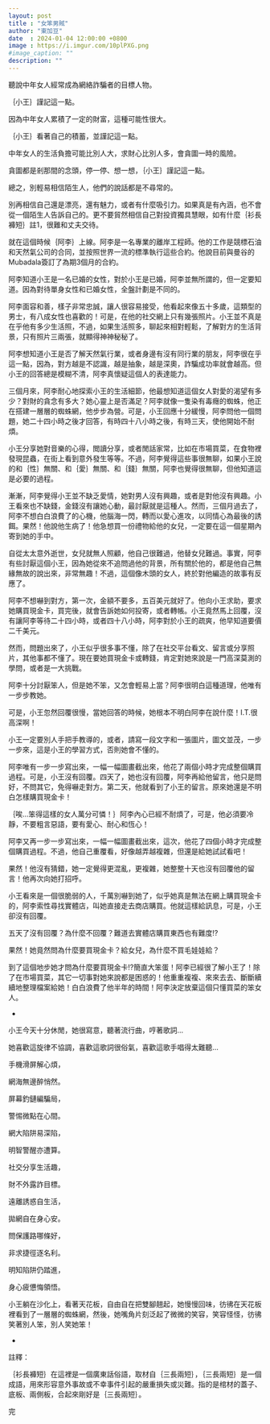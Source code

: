 ```yaml
---
layout: post
title : "女笨男賊"
author: "東加豆"
date  : 2024-01-04 12:00:00 +0800
image : https://i.imgur.com/10plPXG.png
#image_caption: ""
description: ""
---
```


聽說中年女人經常成為網絡詐騙者的目標人物。

<!--more-->

｛小王｝謹記這一點。

因為中年女人累積了一定的財富，這種可能性很大。

｛小王｝看著自己的積蓄，並謹記這一點。

中年女人的生活負擔可能比別人大，求財心比別人多，會貪圖一時的風險。

貪圖都是剎那間的念頭，停一停、想一想，｛小王｝謹記這一點。

總之，別輕易相信陌生人，他們的說話都是不尋常的。

別再相信自己還是漂亮，還有魅力，或者有什麼吸引力。如果真是有內涵，也不會從一個陌生人告訴自己的。更不要貿然相信自己對投資獨具慧眼，如有什麼｛衫長褲短｝註1，很難和丈夫交待。

就在這個時候｛阿李｝上線。阿李是一名專業的離岸工程師。他的工作是競標石油和天然氣公司的合同，並按照世界一流的標準執行這些合約。他說目前與曼谷的Mubadala簽訂了為期3個月的合約。

阿李知道小王是一名已婚的女性，對於小王是已婚，阿李並無所謂的，但一定要知道。因為對待單身女性和已婚女性，全盤計劃是不同的。

阿李面容和善，樣子非常忠誠，讓人很容易接受，他看起來像五十多歲，這類型的男士，有八成女性也喜歡的！可是，在他的社交網上只有幾張照片。小王並不真是在乎他有多少生活照，不過，如果生活照多，聊起來相對輕鬆，了解對方的生活背景，只有照片三兩張，就顯得神神秘秘了。

阿李想知道小王是否了解天然氣行業，或者身邊有沒有同行業的朋友，阿李很在乎這一點，因為，對方越是不認識，越是抽象，越是深奧，詐騙成功率就會越高。但小王的回答總是模糊不清，阿李真懷疑這個人的表達能力。

三個月來，阿李耐心地探索小王的生活細節，他最想知道這個女人對愛的渴望有多少？對財的貪念有多大？她心靈上是否滿足？阿李就像一隻染有毒癮的蜘蛛，他正在搭建一層層的蜘蛛網，他步步為營。可是，小王回應十分緩慢，阿李問他一個問題，她二十四小時之後才回答，有時四十八小時之後，有時三天，使他開始不耐煩。

小王分享她對音樂的心得，閲讀分享，或者閒話家常，比如在市場買菜，在食物裡發現昆蟲，在街上看到意外發生等等。不過，阿李覺得這些事很無聊，如果小王說的和｛性｝無關、和｛愛｝無關、和｛錢｝無關，阿李也覺得很無聊，但他知道這是必要的過程。

漸漸，阿李覺得小王並不缺乏愛情，她對男人沒有興趣，或者是對他沒有興趣。小王看來也不缺錢，金錢沒有讓她心動，最討厭就是這種人。然而，三個月過去了，阿李不想白白浪費了的心機，他腦海一閃，轉而以愛心進攻，以同情心為最後的誘餌。果然！他說他生病了！他急想買一份禮物給他的女兒，一定要在這一個星期內寄到她的手中。

自從太太意外逝世，女兒就無人照顧，他自己很難過，他替女兒難過。事實，阿李有些討厭這個小王，因為她從來不追問過他的背景，所有關於他的，都是他自己無緣無故的說出來，非常無趣！不過，這個像木頭的女人，終於對他編造的故事有反應了。

阿李不想嚇到對方，第一次，金額不要多，五百美元就好了。他向小王求助，要求她購買現金卡，買完後，就會告訴她如何投寄，或者轉帳。小王竟然馬上回覆，沒有讓阿李等待二十四小時，或者四十八小時，阿李對於小王的疏爽，他早知道要價二千美元。

然而，問題出來了，小王似乎很多事不懂，除了在社交平台看文、留言或分享照片，其他事都不懂了。現在要她買現金卡或轉錢，肯定對她來說是一門高深莫測的學問，或者是一大挑戰。

阿李十分討厭笨人，但是她不笨，又怎會輕易上當？阿李很明白這種道理，他唯有一步步教她。

可是，小王忽然回覆很慢，當她回答的時候，她根本不明白阿李在說什麼！I.T.很高深啊！

小王一定要別人手把手教導的，或者，請寫一段文字和一張圖片，圖文並茂，一步一步來，這是小王的學習方式，否則她會不懂的。

阿李唯有一步一步寫出來，一幅一幅圖畫截出來，他花了兩個小時才完成整個購買過程。可是，小王沒有回覆。四天了，她也沒有回覆，阿李再給他留言，他只是問好，不問其它，免得嚇走對方。第二天，他就看到了小王的留言。原來她還是不明白怎樣購買現金卡！

｛唉...笨得這樣的女人萬分可憐！｝阿李內心已經不耐煩了，可是，他必須要冷靜，不要粗言惡語，要有愛心、耐心和恆心！

阿李又再一步一步寫出來，一幅一幅圖畫截出來，這次，他花了四個小時才完成整個購買過程。不過，他自己重覆看，好像越弄越複雜，但還是給她試試看吧！

果然！他沒有猜錯，她一定覺得更混亂，更複雜，她整整十天也沒有回覆他的留言！他再次向她打招呼。

小王看來是一個很脆弱的人，千萬別嚇到她了，似乎她真是無法在網上購買現金卡的，阿李索性尋找實體店，叫她直接走去商店購買。他就這樣給訊息，可是，小王卻沒有回覆。

五天了沒有回覆？為什麼不回覆？難道去實體店購買東西也有難度!?

果然！她竟然問為什麼要買現金卡？給女兒，為什麼不買毛娃娃給？

到了這個地步她才問為什麼要買現金卡!?簡直大笨蛋！阿李已經很了解小王了！除了在市場買菜，其它一切事對她來說都是困惑的！他重重複複、來來去去、斷斷續續地整理檔案給她！白白浪費了他半年的時間！阿李決定放棄這個只懂買菜的笨女人。

-

小王今天十分休閒，她很寫意，聽著流行曲，哼著歌詞...

她喜歡這旋律不協調，喜歡這歌詞很俗氣，喜歡這歌手唱得太難聽...

手機滑屏解心煩，

網海無邊醉悄然。

屏幕釣鏈編騙局，

警惕微點在心間。

網大陷阱易深陷，

明智警醒亦遭算。

社交分享生活趣，

財不外露詐目標。

遠離誘惑自生活，

拋網自在身心安。

問保護路哪條好，

非求捷徑逐名利。

明知陷阱仍踏進，

身心疲憊悔領悟。

小王躺在沙化上，看著天花板，自由自在把雙腳翹起，她慢慢回味，彷彿在天花板裡看到了一層層的蜘蛛網，然後，她嘴角片刻泛起了微微的笑容，笑容怪怪，彷彿笑著別人笨，別人笑她笨！

-

註釋：

｛衫長褲短｝在這裡是一個廣東話俗語，取材自｛三長兩短｝，｛三長兩短｝是一個成語，用來形容意外事故或不幸事件引起的嚴重損失或災難。指的是棺材的蓋子、底板、兩側板，合起來剛好是｛三長兩短｝。

完

<!--END-->